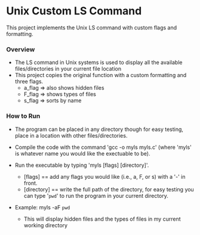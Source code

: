 # Unix Custom LS Command

This project implements the Unix LS command with custom flags and formatting.

### Overview
- The LS command in Unix systems is used to display all the available files/directories in your current file location
- This project copies the original function with a custom formatting and three flags.
	- a_flag => also shows hidden files
	- F_flag => shows types of files
	- s_flag => sorts by name

### How to Run
- The program can be placed in any directory though for easy testing, place in a location with other files/directories.
- Compile the code with the command 'gcc -o myls myls.c' (where 'myls' is whatever name you would like the exectuable to be).
- Run the executable by typing 'myls [flags] [directory]'.
	- [flags] == add any flags you would like (i.e., a, F, or s) with a '-' in front.
	- [directory] == write the full path of the directory, for easy testing you can type '`pwd`' to run the program in your current directory.

- Example: myls -aF `pwd`
	- This will display hidden files and the types of files in my current working directory
